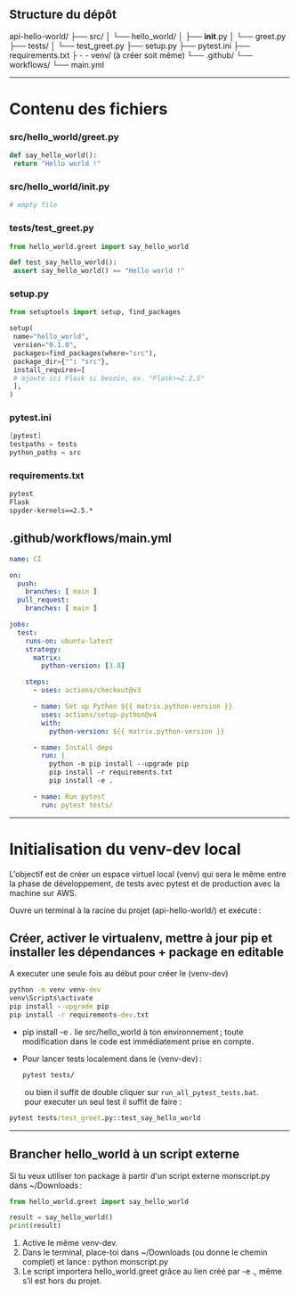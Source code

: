 ## Structure du dépôt

api-hello-world/
├── src/
│ └── hello_world/
│ ├── **init**.py
│ └── greet.py
├── tests/
│ └── test_greet.py
├── setup.py
├── pytest.ini
├── requirements.txt
├ - - venv/ (à créer soit même)
└── .github/
 └── workflows/
 └── main.yml

---

# Contenu des fichiers

### src/hello_world/greet.py

```python
def say_hello_world():
 return "Hello world !"
```

### src/hello_world/**init**.py

```python
# empty file
```

### tests/test_greet.py

```python
from hello_world.greet import say_hello_world

def test_say_hello_world():
 assert say_hello_world() == "Hello world !"
```

### setup.py

```python
from setuptools import setup, find_packages

setup(
 name="hello_world",
 version="0.1.0",
 packages=find_packages(where="src"),
 package_dir={"": "src"},
 install_requires=[
 # ajoute ici Flask si besoin, ex. "Flask>=2.2.5"
 ],
)
```

### pytest.ini

```actionscript
[pytest]
testpaths = tests
python_paths = src
```

### requirements.txt

```txt
pytest
Flask
spyder-kernels==2.5.*
```

## .github/workflows/main.yml

```yml
name: CI

on:
  push:
    branches: [ main ]
  pull_request:
    branches: [ main ]

jobs:
  test:
    runs-on: ubuntu-latest
    strategy:
      matrix:
        python-version: [3.8]

    steps:
      - uses: actions/checkout@v3

      - name: Set up Python ${{ matrix.python-version }}
        uses: actions/setup-python@v4
        with:
          python-version: ${{ matrix.python-version }}

      - name: Install deps
        run: |
          python -m pip install --upgrade pip
          pip install -r requirements.txt
          pip install -e .

      - name: Run pytest
        run: pytest tests/
```

---

# Initialisation du venv-dev local

L'objectif est de créer un espace virtuel local (venv) qui sera le même entre la phase de développement, de tests avec pytest et de production avec la machine sur AWS.

Ouvre un terminal à la racine du projet (api-hello-world/) et exécute :

## Créer, activer le virtualenv, mettre à jour pip et installer les dépendances + package en editable

A executer une seule fois au début pour créer le (venv-dev)

```cmd
python -m venv venv-dev
venv\Scripts\activate
pip install --upgrade pip
pip install -r requirements-dev.txt
```

- pip install -e . lie src/hello_world à ton environnement ; toute modification dans le code est immédiatement prise en compte.

- Pour lancer tests localement dans le (venv-dev) :
  
  ```cmd
  pytest tests/
  ```

       ou bien il suffit de double cliquer sur `run_all_pytest_tests.bat`.
       pour executer un seul test il suffit de faire : 

```cmd
pytest tests/test_greet.py::test_say_hello_world
```

---

## Brancher hello_world à un script externe

Si tu veux utiliser ton package à partir d'un script externe monscript.py dans ~/Downloads :

```python
from hello_world.greet import say_hello_world

result = say_hello_world()
print(result)
```

1. Active le même venv-dev.
2. Dans le terminal, place-toi dans ~/Downloads (ou donne le chemin complet) et lance :
   python monscript.py
3. Le script importera hello_world.greet grâce au lien créé par -e ., même s’il est hors du projet.
